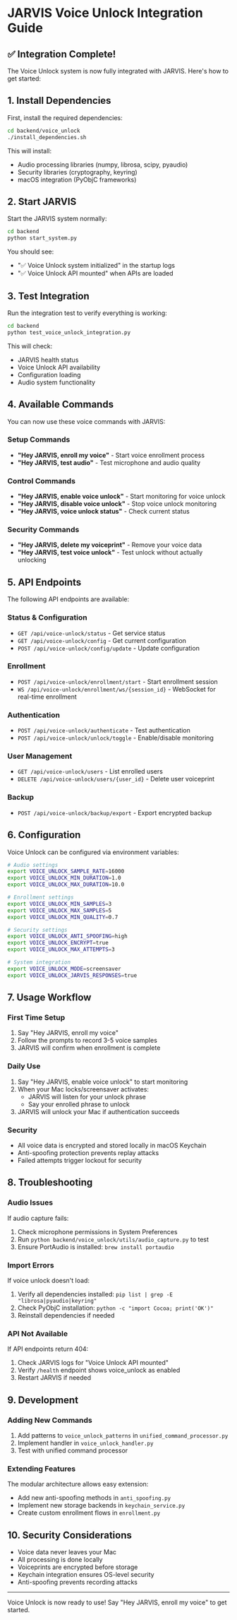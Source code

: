 # JARVIS Voice Unlock Integration Guide

## ✅ Integration Complete!

The Voice Unlock system is now fully integrated with JARVIS. Here's how to get started:

## 1. Install Dependencies

First, install the required dependencies:

```bash
cd backend/voice_unlock
./install_dependencies.sh
```

This will install:
- Audio processing libraries (numpy, librosa, scipy, pyaudio)
- Security libraries (cryptography, keyring)
- macOS integration (PyObjC frameworks)

## 2. Start JARVIS

Start the JARVIS system normally:

```bash
cd backend
python start_system.py
```

You should see:
- "✅ Voice Unlock system initialized" in the startup logs
- "✅ Voice Unlock API mounted" when APIs are loaded

## 3. Test Integration

Run the integration test to verify everything is working:

```bash
cd backend
python test_voice_unlock_integration.py
```

This will check:
- JARVIS health status
- Voice Unlock API availability
- Configuration loading
- Audio system functionality

## 4. Available Commands

You can now use these voice commands with JARVIS:

### Setup Commands
- **"Hey JARVIS, enroll my voice"** - Start voice enrollment process
- **"Hey JARVIS, test audio"** - Test microphone and audio quality

### Control Commands
- **"Hey JARVIS, enable voice unlock"** - Start monitoring for voice unlock
- **"Hey JARVIS, disable voice unlock"** - Stop voice unlock monitoring
- **"Hey JARVIS, voice unlock status"** - Check current status

### Security Commands
- **"Hey JARVIS, delete my voiceprint"** - Remove your voice data
- **"Hey JARVIS, test voice unlock"** - Test unlock without actually unlocking

## 5. API Endpoints

The following API endpoints are available:

### Status & Configuration
- `GET /api/voice-unlock/status` - Get service status
- `GET /api/voice-unlock/config` - Get current configuration
- `POST /api/voice-unlock/config/update` - Update configuration

### Enrollment
- `POST /api/voice-unlock/enrollment/start` - Start enrollment session
- `WS /api/voice-unlock/enrollment/ws/{session_id}` - WebSocket for real-time enrollment

### Authentication
- `POST /api/voice-unlock/authenticate` - Test authentication
- `POST /api/voice-unlock/unlock/toggle` - Enable/disable monitoring

### User Management
- `GET /api/voice-unlock/users` - List enrolled users
- `DELETE /api/voice-unlock/users/{user_id}` - Delete user voiceprint

### Backup
- `POST /api/voice-unlock/backup/export` - Export encrypted backup

## 6. Configuration

Voice Unlock can be configured via environment variables:

```bash
# Audio settings
export VOICE_UNLOCK_SAMPLE_RATE=16000
export VOICE_UNLOCK_MIN_DURATION=1.0
export VOICE_UNLOCK_MAX_DURATION=10.0

# Enrollment settings
export VOICE_UNLOCK_MIN_SAMPLES=3
export VOICE_UNLOCK_MAX_SAMPLES=5
export VOICE_UNLOCK_MIN_QUALITY=0.7

# Security settings
export VOICE_UNLOCK_ANTI_SPOOFING=high
export VOICE_UNLOCK_ENCRYPT=true
export VOICE_UNLOCK_MAX_ATTEMPTS=3

# System integration
export VOICE_UNLOCK_MODE=screensaver
export VOICE_UNLOCK_JARVIS_RESPONSES=true
```

## 7. Usage Workflow

### First Time Setup
1. Say "Hey JARVIS, enroll my voice"
2. Follow the prompts to record 3-5 voice samples
3. JARVIS will confirm when enrollment is complete

### Daily Use
1. Say "Hey JARVIS, enable voice unlock" to start monitoring
2. When your Mac locks/screensaver activates:
   - JARVIS will listen for your unlock phrase
   - Say your enrolled phrase to unlock
3. JARVIS will unlock your Mac if authentication succeeds

### Security
- All voice data is encrypted and stored locally in macOS Keychain
- Anti-spoofing protection prevents replay attacks
- Failed attempts trigger lockout for security

## 8. Troubleshooting

### Audio Issues
If audio capture fails:
1. Check microphone permissions in System Preferences
2. Run `python backend/voice_unlock/utils/audio_capture.py` to test
3. Ensure PortAudio is installed: `brew install portaudio`

### Import Errors
If voice unlock doesn't load:
1. Verify all dependencies installed: `pip list | grep -E "librosa|pyaudio|keyring"`
2. Check PyObjC installation: `python -c "import Cocoa; print('OK')"`
3. Reinstall dependencies if needed

### API Not Available
If API endpoints return 404:
1. Check JARVIS logs for "Voice Unlock API mounted"
2. Verify `/health` endpoint shows voice_unlock as enabled
3. Restart JARVIS if needed

## 9. Development

### Adding New Commands
1. Add patterns to `voice_unlock_patterns` in `unified_command_processor.py`
2. Implement handler in `voice_unlock_handler.py`
3. Test with unified command processor

### Extending Features
The modular architecture allows easy extension:
- Add new anti-spoofing methods in `anti_spoofing.py`
- Implement new storage backends in `keychain_service.py`
- Create custom enrollment flows in `enrollment.py`

## 10. Security Considerations

- Voice data never leaves your Mac
- All processing is done locally
- Voiceprints are encrypted before storage
- Keychain integration ensures OS-level security
- Anti-spoofing prevents recording attacks

---

Voice Unlock is now ready to use! Say "Hey JARVIS, enroll my voice" to get started.